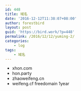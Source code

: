 ```yaml
---
id: 448
title: 域名
date: '2016-12-12T11:38:07+08:00'
author: forestbird
layout: post
guid: 'https://bird.work/?p=448'
permalink: /2016/12/12/yuming-2/
categories:
    - log
tags:
    - 域名
---
```


- xhon.com
- hon.party
- zhaoweifeng.cn
- weifeng.cf freedomain 1year